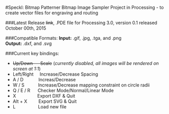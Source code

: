 #Speckl: Bitmap Patterner
Bitmap Image Sampler Project in Processing - to create vector files for engraving and routing

###Latest Release
~~link~~, .PDE file for Processing 3.0, version 0.1 released October 00th, 2015

###Compatible Formats:
**Input:** .gif, .jpg, .tga, and .png </br>
**Output:** .dxf, and .svg

###Current key bindings:

- ~~Up/Down&nbsp;&nbsp;&nbsp;&nbsp;&nbsp;&nbsp;Scale~~ (*currently disabled, all images will be rendered on screen at 1:1*)
- Left/Right&nbsp;&nbsp;&nbsp;&nbsp;&nbsp;Increase/Decrease Spacing
- A / D&nbsp;&nbsp;&nbsp;&nbsp;&nbsp;&nbsp;&nbsp;&nbsp;&nbsp;&nbsp;&nbsp;&nbsp;Increas/Decrease 
- W / S&nbsp;&nbsp;&nbsp;&nbsp;&nbsp;&nbsp;&nbsp;&nbsp;&nbsp;&nbsp;&nbsp;Increase/Decrease mapping constraint on circle radii
- Q / E / R&nbsp;&nbsp;&nbsp;&nbsp;&nbsp;&nbsp;Checker Mode/Normal/Linear Mode
- X&nbsp;&nbsp;&nbsp;&nbsp;&nbsp;&nbsp;&nbsp;&nbsp;&nbsp;&nbsp;&nbsp;&nbsp;&nbsp;&nbsp;&nbsp;&nbsp;&nbsp;Export DXF & Quit
- Alt + X&nbsp;&nbsp;&nbsp;&nbsp;&nbsp;&nbsp;&nbsp;&nbsp;&nbsp;Export SVG & Quit
- L&nbsp;&nbsp;&nbsp;&nbsp;&nbsp;&nbsp;&nbsp;&nbsp;&nbsp;&nbsp;&nbsp;&nbsp;&nbsp;&nbsp;&nbsp;&nbsp;&nbsp;&nbsp;Load new file
